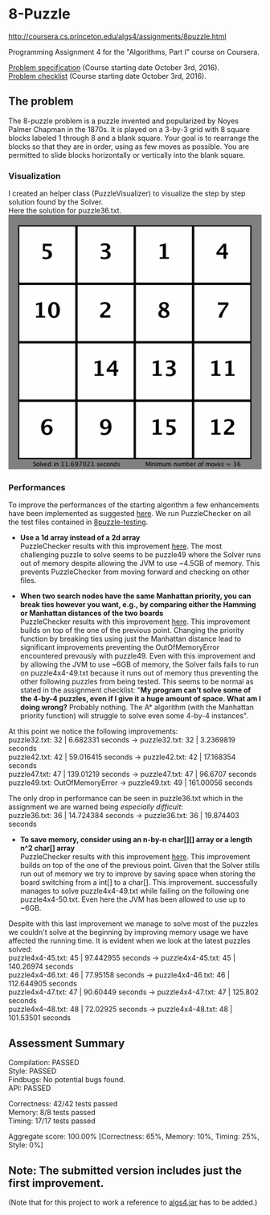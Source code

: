 # 8-Puzzle
http://coursera.cs.princeton.edu/algs4/assignments/8puzzle.html

Programming Assignment 4 for the "Algorithms, Part I" course on Coursera.


[Problem specification](assignment/ProgrammingAssignment4_Specification.pdf) (Course starting date October 3rd, 2016).  
[Problem checklist](assignment/ProgrammingAssignment4_Checklist.pdf) (Course starting date October 3rd, 2016).

## The problem
The 8-puzzle problem is a puzzle invented and popularized by Noyes Palmer Chapman in the 1870s. It is played on a 3-by-3 grid with 8 square blocks labeled 1 through 8 and a blank square. Your goal is to rearrange the blocks so that they are in order, using as few moves as possible. You are permitted to slide blocks horizontally or vertically into the blank square. 

### Visualization
I created an helper class (PuzzleVisualizer) to visualize the step by step solution found by the Solver.  
Here the solution for puzzle36.txt.  
![puzzle36Solution](src/resources/puzzle36.gif?raw=true) 

### Performances  
To improve the performances of the starting algorithm a few enhancements have been implemented as suggested [here](http://coursera.cs.princeton.edu/algs4/checklists/8puzzle.html). We run PuzzleChecker on all the test files contained in [8puzzle-testing](http://coursera.cs.princeton.edu/algs4/testing/8puzzle-testing.zip).  

* **Use a 1d array instead of a 2d array**  
PuzzleChecker results with this improvement [here](PuzzleChecker_1.txt?raw=true). The most challenging puzzle to solve seems to be puzzle49 where the Solver runs out of memory despite allowing the JVM to use ~4.5GB of memory. This prevents PuzzleChecker from moving forward and checking on other files.  

* **When two search nodes have the same Manhattan priority, you can break ties however you want, e.g., by comparing either the Hamming or Manhattan distances of the two boards**  
PuzzleChecker results with this improvement [here](PuzzleChecker_2.txt?raw=true). This improvement builds on top of the one of the previous point. Changing the priority function by breaking ties using just the Manhattan distance lead to significant improvements preventing the OutOfMemoryError encountered prevously with puzzle49. Even with this improvement and by allowing the JVM to use ~6GB of memory, the Solver fails fails to run on puzzle4x4-49.txt because it runs out of memory thus preventing the other following puzzles from being tested. This seems to be normal as stated in the assignment checklist: "**My program can't solve some of the 4-by-4 puzzles, even if I give it a huge amount of space. What am I doing wrong?** Probably nothing. The A* algorithm (with the Manhattan priority function) will struggle to solve even some 4-by-4 instances".  

At this point we notice the following improvements:  
puzzle32.txt: 32 | 6.682331 seconds   ->  puzzle32.txt: 32 | 3.2369819 seconds  
puzzle42.txt: 42 | 59.016415 seconds  ->  puzzle42.txt: 42 | 17.168354 seconds  
puzzle47.txt: 47 | 139.01219 seconds  ->  puzzle47.txt: 47 | 96.6707 seconds  
puzzle49.txt: OutOfMemoryError        ->  puzzle49.txt: 49 | 161.00056 seconds  

The only drop in performance can be seen in puzzle36.txt which in the assignment we are warned being _especially difficult_:  
puzzle36.txt: 36 | 14.724384 seconds  ->  puzzle36.txt: 36 | 19.874403 seconds  

* **To save memory, consider using an n-by-n char[][] array or a length n^2 char[] array**  
PuzzleChecker results with this improvement [here](PuzzleChecker_3.txt?raw=true). This improvement builds on top of the one of the previous point. Given that the Solver stills run out of memory we try to improve by saving space when storing the board switching from a int[] to a char[]. This improvement. successfully manages to solve puzzle4x4-49.txt while failing on the following one puzzle4x4-50.txt. Even here the JVM has been allowed to use up to ~6GB.  

Despite with this last improvement we manage to solve most of the puzzles we couldn't solve at the beginning by improving memory usage we have affected the running time. It is evident when we look at the latest puzzles solved:  
puzzle4x4-45.txt: 45 | 97.442955 seconds  ->  puzzle4x4-45.txt: 45 | 140.26974 seconds  
puzzle4x4-46.txt: 46 | 77.95158 seconds   ->  puzzle4x4-46.txt: 46 | 112.644905 seconds  
puzzle4x4-47.txt: 47 | 90.60449 seconds   ->  puzzle4x4-47.txt: 47 | 125.802 seconds  
puzzle4x4-48.txt: 48 | 72.02925 seconds   ->  puzzle4x4-48.txt: 48 | 101.53501 seconds  


## Assessment Summary
Compilation:  PASSED  
Style:        PASSED  
Findbugs:     No potential bugs found.  
API:          PASSED  

Correctness:  42/42 tests passed  
Memory:       8/8 tests passed  
Timing:       17/17 tests passed  

Aggregate score: 100.00% [Correctness: 65%, Memory: 10%, Timing: 25%, Style: 0%]

Note: The submitted version includes just the first improvement.
------
(Note that for this project to work a reference to [algs4.jar](http://algs4.cs.princeton.edu/code/algs4.jar) has to be added.) 
